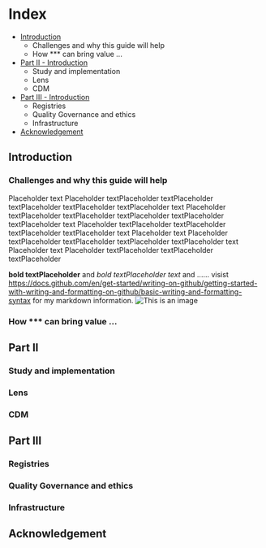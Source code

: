 # Index
- [Introduction](#introduction)
  - Challenges and why this guide will help
  - How *** can bring value ...
- [Part II - Introduction](#partII)
  - Study and implementation
  - Lens
  - CDM
- [Part III - Introduction](#partIII)
  - Registries
  - Quality Governance and ethics
  - Infrastructure
- [Acknowledgement ](#ack)

## <a name="introduction">Introduction</a>
### Challenges and why this guide will help
Placeholder text Placeholder textPlaceholder textPlaceholder textPlaceholder textPlaceholder textPlaceholder text Placeholder textPlaceholder textPlaceholder textPlaceholder textPlaceholder textPlaceholder text Placeholder textPlaceholder textPlaceholder textPlaceholder textPlaceholder text
Placeholder text Placeholder textPlaceholder textPlaceholder textPlaceholder textPlaceholder text Placeholder text Placeholder textPlaceholder textPlaceholder textPlaceholder  

**bold textPlaceholder** and *bold textPlaceholder text* and ...... visist https://docs.github.com/en/get-started/writing-on-github/getting-started-with-writing-and-formatting-on-github/basic-writing-and-formatting-syntax for my markdown information. 
![This is an image](https://myoctocat.com/assets/images/base-octocat.svg)


### How *** can bring value ... 

## <a name="partII">Part II</a>
### Study and implementation
### Lens
### CDM
  
## <a name="partIII">Part III</a>
### Registries
### Quality Governance and ethics
### Infrastructure

## <a name="ack">Acknowledgement</a>
